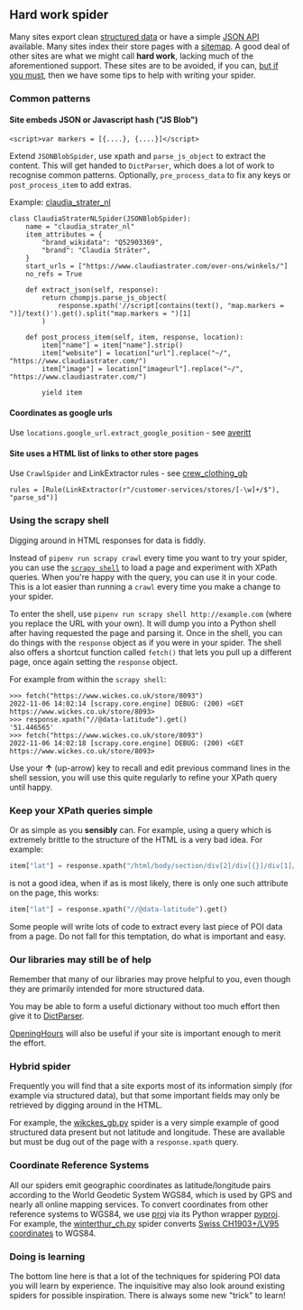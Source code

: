 ## Hard work spider

Many sites export clean [structured data](./STRUCTURED_DATA.md) or have a simple [JSON API](./API_SPIDER.md) available. Many sites index their store pages with a [sitemap](./SITEMAP.md). A good deal of other sites are what we might call **hard work**, lacking much of the aforementioned support. These sites are to be avoided, if you can, [but if you must](./WHY_SPIDER.md), then we have some tips to help with writing your spider.

### Common patterns

#### Site embeds JSON or Javascript hash ("JS Blob")

```
<script>var markers = [{....}, {....}]</script>
```

Extend `JSONBlobSpider`, use xpath and `parse_js_object` to extract the content. 
This will get handed to `DictParser`, which does a lot of work to recognise common patterns.
Optionally, `pre_process_data` to fix any keys or `post_process_item` to add extras. 

Example: [claudia_strater_nl](../locations/spiders/claudia_strater_nl.py)
```
class ClaudiaStraterNLSpider(JSONBlobSpider):
    name = "claudia_strater_nl"
    item_attributes = {
        "brand_wikidata": "Q52903369",
        "brand": "Claudia Sträter",
    }
    start_urls = ["https://www.claudiastrater.com/over-ons/winkels/"]
    no_refs = True

    def extract_json(self, response):
        return chompjs.parse_js_object(
            response.xpath('//script[contains(text(), "map.markers = ")]/text()').get().split("map.markers = ")[1]
        )

    def post_process_item(self, item, response, location):
        item["name"] = item["name"].strip()
        item["website"] = location["url"].replace("~/", "https://www.claudiastrater.com/")
        item["image"] = location["imageurl"].replace("~/", "https://www.claudiastrater.com/")

        yield item
```

#### Coordinates as google urls

Use `locations.google_url.extract_google_position` - see [averitt](../locations/spiders/averitt.py)

#### Site uses a HTML list of links to other store pages

Use `CrawlSpider` and LinkExtractor rules - see [crew_clothing_gb](../locations/spiders/crew_clothing_gb.py)

```
rules = [Rule(LinkExtractor(r"/customer-services/stores/[-\w]+/$"), "parse_sd")]
```

### Using the scrapy shell

Digging around in HTML responses for data is fiddly.

Instead of `pipenv run scrapy crawl` every time you want to try your spider, you can use the [`scrapy shell`](https://doc.scrapy.org/en/latest/topics/shell.html) to load a page and experiment with XPath queries. When you're happy with the query, you can use it in your code. This is a lot easier than running a `crawl` every time you make a change to your spider.

To enter the shell, use `pipenv run scrapy shell http://example.com` (where you replace the URL with your own). It will dump you into a Python shell after having requested the page and parsing it. Once in the shell, you can do things with the `response` object as if you were in your spider. The shell also offers a shortcut function called `fetch()` that lets you pull up a different page, once again setting the `response` object.

For example from within the `scrapy shell`:

```
>>> fetch("https://www.wickes.co.uk/store/8093")
2022-11-06 14:02:14 [scrapy.core.engine] DEBUG: (200) <GET https://www.wickes.co.uk/store/8093>
>>> response.xpath("//@data-latitude").get()
'51.446565'
>>> fetch("https://www.wickes.co.uk/store/8093")
2022-11-06 14:02:18 [scrapy.core.engine] DEBUG: (200) <GET https://www.wickes.co.uk/store/8093>
```

Use your **&#8593;** (up-arrow) key to recall and edit previous command lines in the shell session, you will use this quite regularly to refine your XPath query until happy.

### Keep your XPath queries simple

Or as simple as you **sensibly** can. For example, using a query which is extremely brittle to the structure of the HTML is a very bad idea. For example:

```python
item["lat"] = response.xpath("/html/body/section/div[2]/div[{}]/div[1]//@data-latitude").get()
```

is not a good idea, when if as is most likely, there is only one such attribute on the page, this works:

```python
item["lat"] = response.xpath("//@data-latitude").get()
```

Some people will write lots of code to extract every last piece of POI data from a page. Do not fall for this temptation, do what is important and easy.

### Our libraries may still be of help

Remember that many of our libraries may prove helpful to you, even though they are primarily intended for more structured data.

You may be able to form a useful dictionary without too much effort then give it to [DictParser](../locations/dict_parser.py).

[OpeningHours](../locations/hours.py) will also be useful if your site is important enough to merit the effort.

### Hybrid spider

Frequently you will find that a site exports most of its information simply (for example via structured data), but that some important fields may only be retrieved by digging around in the HTML.

For example, the [wikckes_gb.py](../locations/spiders/wickes_gb.py) spider is a very simple example of good structured data present but not latitude and longitude. These are available but must be dug out of the page with a `response.xpath` query.

### Coordinate Reference Systems

All our spiders emit geographic coordinates as latitude/longitude pairs according to the World Geodetic System WGS84, which is used by GPS and nearly all online mapping services. To convert coordinates from other reference systems to WGS84, we use [proj](https://proj.org/) via its Python wrapper [pyproj](https://pyproj4.github.io/pyproj/stable/examples.html).  For example, the [winterthur_ch.py](../locations/spiders/winterthur_ch.py) spider converts [Swiss CH1903+/LV95 coordinates](https://epsg.io/2056) to WGS84.

### Doing is learning

The bottom line here is that a lot of the techniques for spidering POI data you will learn by experience. The inquisitive may also look around existing spiders for possible inspiration. There is always some new "trick" to learn!
